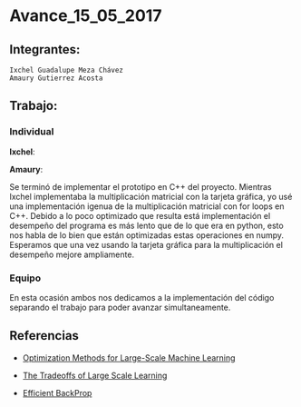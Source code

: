 # Avance_15_05_2017
## Integrantes:

    Ixchel Guadalupe Meza Chávez  
    Amaury Gutierrez Acosta  

## Trabajo:
### Individual

**Ixchel**:  



**Amaury**:

Se terminó de implementar el prototipo en C++ del proyecto. Mientras Ixchel implementaba la multiplicación matricial con la tarjeta gráfica, yo usé una implementación igenua de la multiplicación matricial con for loops en C++. Debido a lo poco optimizado que resulta está implementación el desempeño del programa es más lento que de lo que era en python, esto nos habla de lo bien que están optimizadas estas operaciones en numpy. Esperamos que una vez usando la tarjeta gráfica para la multiplicación el desempeño mejore ampliamente.

### Equipo

En esta ocasión ambos nos dedicamos a la implementación del código separando el trabajo para poder avanzar simultaneamente.

 ## Referencias
 
 - [Optimization Methods for Large-Scale Machine Learning](http://leon.bottou.org/publications/pdf/tr-optml-2016.pdf)

 - [The Tradeoffs of Large Scale Learning](http://leon.bottou.org/publications/pdf/nips-2007.pdf)

 - [Efficient BackProp](http://yann.lecun.com/exdb/publis/pdf/lecun-98b.pdf)

